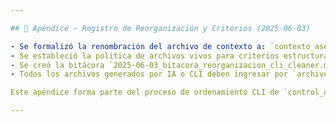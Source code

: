 ```yaml
---

## 📌 Apéndice – Registro de Reorganización y Criterios (2025-06-03)

- Se formalizó la renombración del archivo de contexto a: `contexto_asesor-ia_control-central_cli.md`
- Se estableció la política de archivos vivos para criterios estructurales (`criterios_ubicacion_vivo.md`)
- Se creó la bitácora `2025-06-03_bitacora_reorganizacion_cli_cleaner.md` y se ubicó en `docs/journal/bitacoras/`
- Todos los archivos generados por IA o CLI deben ingresar por `archivo/downloads/` y moverse luego por terminal con registro.

Este apéndice forma parte del proceso de ordenamiento CLI de `control_central` llevado adelante por el asesor `cli_cleaner`.

---
```


